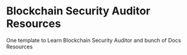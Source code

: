 # Blockchain Security Auditor Resources
One template to Learn Blockchain Security Auditor and bunch of Docs Resources
